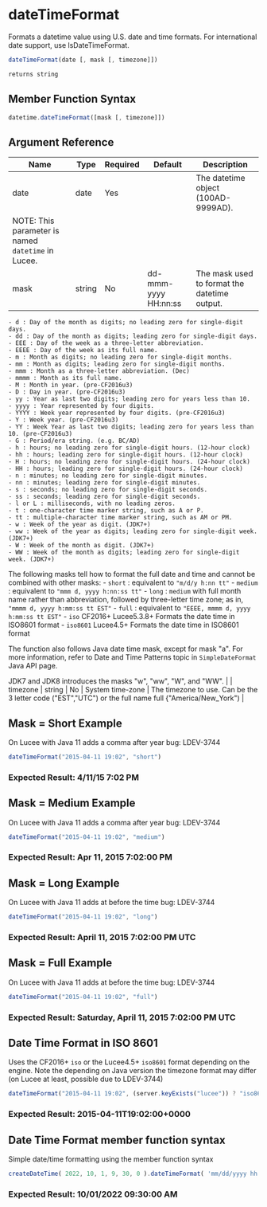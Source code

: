 # dateTimeFormat

Formats a datetime value using U.S. date and time formats. For international date support, use lsDateTimeFormat.

```javascript
dateTimeFormat(date [, mask [, timezone]])
```

```javascript
returns string
```

## Member Function Syntax

```javascript
datetime.dateTimeFormat([mask [, timezone]])
```

## Argument Reference

| Name | Type | Required | Default | Description |
| --- | --- | --- | --- | --- |
| date | date | Yes |  | The datetime object (100AD-9999AD).
 NOTE: This parameter is named `datetime` in Lucee. |
| mask | string | No | dd-mmm-yyyy HH:nn:ss | The mask used to format the datetime output.
	- d : Day of the month as digits; no leading zero for single-digit days.
	- dd : Day of the month as digits; leading zero for single-digit days.
	- EEE : Day of the week as a three-letter abbreviation.
	- EEEE : Day of the week as its full name.
	- m : Month as digits; no leading zero for single-digit months.
	- mm : Month as digits; leading zero for single-digit months.
	- mmm : Month as a three-letter abbreviation. (Dec)
	- mmmm : Month as its full name.
	- M : Month in year. (pre-CF2016u3)
	- D : Day in year. (pre-CF2016u3)
	- yy : Year as last two digits; leading zero for years less than 10.
	- yyyy : Year represented by four digits.
	- YYYY : Week year represented by four digits. (pre-CF2016u3)
	- Y : Week year. (pre-CF2016u3)
	- YY : Week Year as last two digits; leading zero for years less than 10. (pre-CF2016u3)
	- G : Period/era string. (e.g. BC/AD)
	- h : hours; no leading zero for single-digit hours. (12-hour clock)
	- hh : hours; leading zero for single-digit hours. (12-hour clock)
	- H : hours; no leading zero for single-digit hours. (24-hour clock)
	- HH : hours; leading zero for single-digit hours. (24-hour clock)
	- n : minutes; no leading zero for single-digit minutes.
	- nn : minutes; leading zero for single-digit minutes.
	- s : seconds; no leading zero for single-digit seconds.
	- ss : seconds; leading zero for single-digit seconds.
	- l or L : milliseconds, with no leading zeros.
	- t : one-character time marker string, such as A or P.
	- tt : multiple-character time marker string, such as AM or PM.
	- w : Week of the year as digit. (JDK7+)
	- ww : Week of the year as digits; leading zero for single-digit week. (JDK7+)
	- W : Week of the month as digit. (JDK7+)
	- WW : Week of the month as digits; leading zero for single-digit week. (JDK7+)

The following masks tell how to format the full date and time and cannot be combined with other masks:
	- `short` : equivalent to `"m/d/y h:nn tt"`
	- `medium` : equivalent to `"mmm d, yyyy h:nn:ss tt"`
	- `long` : `medium` with full month name rather than abbreviation, followed by three-letter time zone; as in, `"mmmm d, yyyy h:mm:ss tt EST"`
	- `full` : equivalent to `"EEEE, mmmm d, yyyy h:mm:ss tt EST"`
	- `iso` CF2016+ Lucee5.3.8+ Formats the date time in ISO8601 format
	- `iso8601` Lucee4.5+ Formats the date time in ISO8601 format

The function also follows Java date time mask, except for mask "a". For more information, refer to Date and Time Patterns topic in `SimpleDateFormat` Java API page.

JDK7 and JDK8 introduces the masks "w", "ww", "W", and "WW". |
| timezone | string | No | System time-zone | The timezone to use. Can be the 3 letter code ("EST","UTC") or the full name full {"America/New_York") |

## Mask = Short Example

On Lucee with Java 11 adds a comma after year bug: LDEV-3744

```javascript
dateTimeFormat("2015-04-11 19:02", "short")
```

### Expected Result: 4/11/15 7:02 PM

## Mask = Medium Example

On Lucee with Java 11 adds a comma after year bug: LDEV-3744

```javascript
dateTimeFormat("2015-04-11 19:02", "medium")
```

### Expected Result: Apr 11, 2015 7:02:00 PM

## Mask = Long Example

On Lucee with Java 11 adds at before the time bug: LDEV-3744

```javascript
dateTimeFormat("2015-04-11 19:02", "long")
```

### Expected Result: April 11, 2015 7:02:00 PM UTC

## Mask = Full Example

On Lucee with Java 11 adds at before the time bug: LDEV-3744

```javascript
dateTimeFormat("2015-04-11 19:02", "full")
```

### Expected Result: Saturday, April 11, 2015 7:02:00 PM UTC

## Date Time Format in ISO 8601

Uses the CF2016+ `iso` or the Lucee4.5+ `iso8601` format depending on the engine. Note the depending on Java version the timezone format may differ (on Lucee at least, possible due to LDEV-3744)

```javascript
dateTimeFormat("2015-04-11 19:02", (server.keyExists("lucee")) ? "iso8601" : "iso")
```

### Expected Result: 2015-04-11T19:02:00+0000

## Date Time Format member function syntax

Simple date/time formatting using the member function syntax

```javascript
createDateTime( 2022, 10, 1, 9, 30, 0 ).dateTimeFormat( 'mm/dd/yyyy hh:nn:ss tt' )
```

### Expected Result: 10/01/2022 09:30:00 AM
